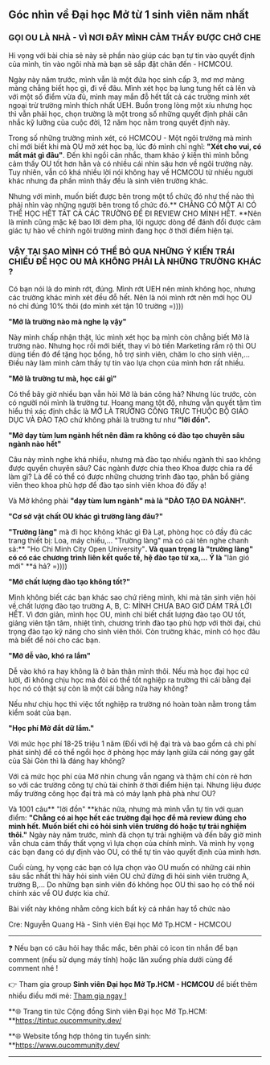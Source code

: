 ## Góc nhìn về Đại học Mở từ 1 sinh viên năm nhất

### GỌI OU LÀ NHÀ - VÌ NƠI ĐÂY MÌNH CẢM THẤY ĐƯỢC CHỞ CHE

Hi vọng với bài chia sẻ này sẽ phần nào giúp các bạn tự tin vào quyết định của mình, tin vào ngôi nhà mà bạn sẽ sắp đặt chân đến - HCMCOU.

Ngày này năm trước, mình vẫn là một đứa học sinh cấp 3, mơ mơ màng màng chẳng biết học gì, đi về đâu. Mình xét học bạ lung tung hết cả lên và với một số điểm vừa đủ, mình may mắn đỗ hết tất cả các trường mình xét ngoại trừ trường mình thích nhất UEH. Buồn trong lòng một xíu nhưng học thì vẫn phải học, chọn trường là một trong số những quyết định phải cân nhắc kỹ lưỡng của cuộc đời, 12 năm học nằm trong quyết định này.

Trong số những trường mình xét, có HCMCOU - Một ngôi trường mà mình chỉ mới biết khi mà OU mở xét học bạ, lúc đó mình chỉ nghĩ: **"Xét cho vui, có mất mát gì đâu"**. Đến khi ngồi cân nhắc, tham khảo ý kiến thì mình bỗng cảm thấy OU tốt hơn hẳn và có nhiều cái nhìn sâu hơn về ngôi trường này. Tuy nhiên, vẫn có khá nhiều lời nói không hay về HCMCOU từ nhiều người khác nhưng đa phần mình thấy đều là sinh viên trường khác. 

Nhưng với mình, muốn biết được bên trong một tổ chức đó như thế nào thì phải nhìn vào những người bên trong tổ chức đó.** CHẲNG CÓ MỘT AI CÓ THỂ HỌC HẾT TẤT CẢ CÁC TRƯỜNG ĐỂ ĐI REVIEW CHO MÌNH HẾT. **Nên là mình cũng mặc kệ bao lời dèm pha, lội ngược dòng để đánh đổi được cảm giác tự hào về chính ngôi trường mình đang học ở thời điểm hiện tại.

### VẬY TẠI SAO MÌNH CÓ THỂ BỎ QUA NHỮNG Ý KIẾN TRÁI CHIỀU ĐỂ HỌC OU MÀ KHÔNG PHẢI LÀ NHỮNG TRƯỜNG KHÁC ?

Có bạn nói là do mình rớt, đúng. Mình rớt UEH nên mình không học, nhưng các trường khác mình xét đều đỗ hết. Nên là nói mình rớt nên mới học OU nó chỉ đúng 10% thôi (do mình xét tận 10 trường =))))

**"Mở là trường nào mà nghe lạ vậy"**

Này mình chấp nhận thật, lúc mình xét học bạ mình còn chẳng biết Mở là trường nào. Nhưng học rồi mới biết, thay vì bỏ tiền Marketing rầm rộ thì OU dùng tiền đó để tặng học bổng, hỗ trợ sinh viên, chăm lo cho sinh viên,... Điều này làm mình cảm thấy tự tin vào lựa chọn của mình hơn rất nhiều.

**"Mở là trường tư mà, học cái gì"**

Có thể bây giờ nhiều bạn vẫn hỏi Mở là bán công hả? Nhưng lúc trước, còn có người nói mình là trường tư. Hoang mang tột độ, nhưng vẫn quyết tâm tìm hiểu thì xác định chắc là MỞ LÀ TRƯỜNG CÔNG TRỰC THUỘC BỘ GIÁO DỤC VÀ ĐÀO TẠO chứ không phải là trường tư như **"lời đồn".**

**"Mở dạy tùm lum ngành hết nên đâm ra không có đào tạo chuyên sâu ngành nào hết"**

Câu này mình nghe khá nhiều, nhưng mà đào tạo nhiều ngành thì sao không được quyền chuyên sâu? Các ngành được chia theo Khoa được chia ra để làm gì? Là để có thể có được những chương trình đào tạo, phân bổ giảng viên theo khoa phù hợp để đào tạo sinh viên khoa đó đấy ạ!

Và Mở không phải **"dạy tùm lum ngành" **mà là** "ĐÀO TẠO ĐA NGÀNH".**

**"Cơ sở vật chất OU khác gì trường làng đâu?"**

**"Trường làng"** mà đi học không khác gì Đà Lạt, phòng học có đầy đủ các trang thiết bị: Loa, máy chiếu,... "Trường làng" mà có cái tên nghe chanh sả:** "Ho Chi Minh City Open University"**. Và quan trọng là **"trường làng"** có có các chương trình liên kết quốc tế, hệ đào tạo từ xa,... Ý là** "làn gió mới" **á hả? =))))

**"Mở chất lượng đào tạo không tốt?"**

Mình không biết các bạn khác sao chứ riêng mình, khi mà tân sinh viên hỏi về chất lượng đào tạo trường A, B, C: MÌNH CHƯA BAO GIỜ DÁM TRẢ LỜI HẾT. Vì đơn giản, mình học OU, mình chỉ biết chất lượng đào tạo OU tốt, giảng viên tận tâm, nhiệt tình, chương trình đào tạo phù hợp với thời đại, chú trọng đào tạo kỹ năng cho sinh viên thôi. Còn trường khác, mình có học đâu mà biết để nói cho các bạn.

**"Mở dễ vào, khó ra lắm"**

Dễ vào khó ra hay không là ở bản thân mình thôi. Nếu mà học đại học cứ lười, đi không chịu học mà đòi có thể tốt nghiệp ra trường thì cái bằng đại học nó có thật sự còn là một cái bằng nữa hay không?

Nếu như chịu học thì việc tốt nghiệp ra trường nó hoàn toàn nằm trong tầm kiểm soát của bạn.

**"Học phí Mở đắt dữ lắm."**

Với mức học phí 18-25 triệu 1 năm (Đối với hệ đại trà và bao gồm cả chi phí phát sinh) để có thể ngồi học ở phòng học máy lạnh giữa cái nóng gay gắt của Sài Gòn thì là đáng hay không?

Với cả mức học phí của Mở nhìn chung vẫn ngang và thậm chí còn rẻ hơn so với các trường công tự chủ tài chính ở thời điểm hiện tại. Nhưng liệu được mấy trường công học đại trà mà có máy lạnh phà phà như OU?

Và 1001 câu** "lời đồn" **khác nữa, nhưng mà mình vẫn tự tin với quan điểm: **"Chẳng có ai học hết các trường đại học để mà review đúng cho mình hết. Muốn biết chỉ có hỏi sinh viên trường đó hoặc tự trải nghiệm thôi."** Ngày này năm trước, mình đã chọn tự trải nghiệm và đến bây giờ mình vẫn chưa cảm thấy thất vọng vì lựa chọn của chính mình. Và mình hy vọng các bạn đang có dự định vào OU, có thể tự tin vào quyết định của mình hơn.

Cuối cùng, hy vọng các bạn có lựa chọn vào OU muốn có những cái nhìn sâu sắc nhất thì hãy hỏi sinh viên OU chứ đừng đi hỏi sinh viên trường A, trường B,... Do những bạn sinh viên đó không học OU thì sao họ có thể nói chính xác về OU được kia chứ.

Bài viết này không nhằm công kích bất kỳ cá nhân hay tổ chức nào

Cre: Nguyễn Quang Hà - Sinh viên Đại học Mở Tp.HCM - HCMCOU

---

❓ Nếu bạn có câu hỏi hay thắc mắc, bên phải có icon tin nhắn để bạn comment (nếu sử dụng máy tính) hoặc lăn xuống phía dưới cùng để comment nhé !

👉 Tham gia group **Sinh viên Đại học Mở Tp.HCM - HCMCOU** để biết thêm nhiều điều mới mẻ: [Tham gia ngay !](https://www.facebook.com/groups/oumembers)

**🌐 Trang tin tức Cộng đồng Sinh viên Đại học Mở Tp.HCM: **https://tintuc.oucommunity.dev/

**🌐 Website tổng hợp thông tin tuyển sinh: **https://www.oucommunity.dev/

---